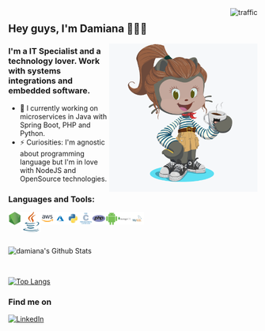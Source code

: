 <img align="right" alt="traffic" src="https://pv-badge.herokuapp.com/total.svg?repo_id=damiana-damiana"/>

## Hey guys, I'm Damiana 👩🏽‍💻

<img align="right" width="300" alt="octocat" src="https://github.com/damiana/damiana/raw/master/octocat_coffee.png" />

### I'm a IT Specialist and a technology lover. Work with systems integrations and embedded software.

- 📝 I currently working on microservices in Java with Spring Boot, PHP and Python.
- ⚡ Curiosities: I'm agnostic about programming language but I'm in love with NodeJS and OpenSource technologies.


### Languages and Tools:
<img align="left" alt="node" width="26px" src="https://raw.githubusercontent.com/github/explore/80688e429a7d4ef2fca1e82350fe8e3517d3494d/topics/nodejs/nodejs.png" />
<img align="left" alt="java" width="40px" src="https://raw.githubusercontent.com/github/explore/80688e429a7d4ef2fca1e82350fe8e3517d3494d/topics/java/java.png" />
<img align="left" alt="aws" width="26px" src="https://raw.githubusercontent.com/github/explore/80688e429a7d4ef2fca1e82350fe8e3517d3494d/topics/aws/aws.png" />
<img align="left" alt="azure" width="26px" src="https://raw.githubusercontent.com/github/explore/80688e429a7d4ef2fca1e82350fe8e3517d3494d/topics/azure/azure.png"/>
<img align="left" alt="python" width="26px" src="https://raw.githubusercontent.com/github/explore/80688e429a7d4ef2fca1e82350fe8e3517d3494d/topics/python/python.png" />
<img align="left" alt="cplusplus" width="26px" src="https://raw.githubusercontent.com/github/explore/80688e429a7d4ef2fca1e82350fe8e3517d3494d/topics/c/c.png" />
<img align="left" alt="php" width="26px" src="https://raw.githubusercontent.com/github/explore/80688e429a7d4ef2fca1e82350fe8e3517d3494d/topics/php/php.png" />

<img align="left" alt="android" width="26px" src="https://raw.githubusercontent.com/github/explore/80688e429a7d4ef2fca1e82350fe8e3517d3494d/topics/android/android.png" />


<img align="left" alt="mongo" width="26px" src="https://raw.githubusercontent.com/github/explore/80688e429a7d4ef2fca1e82350fe8e3517d3494d/topics/mongodb/mongodb.png" />

<img align="left" alt="mysql" width="26px" src="https://raw.githubusercontent.com/github/explore/80688e429a7d4ef2fca1e82350fe8e3517d3494d/topics/mysql/mysql.png" />

<br/><br/><br/><br/>
<img align="center" alt="damiana's Github Stats" src="https://github-readme-stats.vercel.app/api?username=damiana&show_icons=true&hide_border=true&count_private=true&theme=dracula" />

<br />

[![Top Langs](https://github-readme-stats.vercel.app/api/top-langs/?username=damiana&hide=html&theme=dracula&layout=compact)](https://github.com/anuraghazra/github-readme-stats)

### Find me on

<a href="https://www.linkedin.com/in/damianacosta"><img src="https://img.shields.io/badge/LinkedIn--_.svg?style=social&logo=linkedin" alt="LinkedIn"></a>
